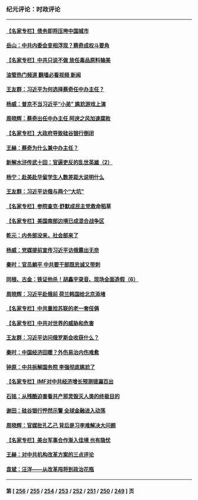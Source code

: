 ### 纪元评论：时政评论
---
#### [【名家专栏】债务即将压垮中国城市](../../pages/nsc1025/n13953703.md?03230330) 
#### [岳山：中共内委会变相浮现？蔡奇成权斗要角](../../pages/nsc1025/n13955898.md?03230330) 
#### [【名家专栏】中共只说不做 放任毒品原料输美](../../pages/nsc1025/n13954477.md?03230330) 
#### [油管热门频道 翻墙必看视频 新闻](ok?03230330)
#### [王友群：习近平为何选择蔡奇任中办主任？](../../pages/nsc1025/n13955497.md?03230330) 
#### [杨威：普京不当习近平“小弟” 尴尬游戏上演](../../pages/nsc1025/n13955563.md?03230330) 
#### [周晓辉：蔡奇出任中办主任 阿谀之风加速腐败](../../pages/nsc1025/n13955442.md?03230330) 
#### [【名家专栏】大政府导致硅谷银行倒闭](../../pages/nsc1025/n13955177.md?03230330) 
#### [王赫：蔡奇为什么兼中办主任？](../../pages/nsc1025/n13955024.md?03230330) 
#### [新解水浒传武十回：官逼吏反的乱世英雄（2）](../../pages/nsc1025/n13954942.md?03230330) 
#### [杨宁：赴美赴华留学生人数差距大说明什么](../../pages/nsc1025/n13954695.md?03230330) 
#### [王友群：习近平访俄与两个“大坑”](../../pages/nsc1025/n13954821.md?03230330) 
#### [【名家专栏】参院查克‧舒默成民主党救命稻草](../../pages/nsc1025/n13954326.md?03230330) 
#### [【名家专栏】美国南部边境已成混合战争区](../../pages/nsc1025/n13954465.md?03230330) 
#### [乾元：内务部没来，社会部来了](../../pages/nsc1025/n13954043.md?03230330) 
#### [杨威：党媒提前宣传习近平访俄露出无奈](../../pages/nsc1025/n13954071.md?03230330) 
#### [秦时：官员躺平 中共要干部既忠诚又带刺](../../pages/nsc1025/n13954085.md?03230330) 
#### [同根、古金：铁证他杀！胡鑫宇录音、现场全面造假（6）](../../pages/nsc1025/n13954025.md?03230330) 
#### [周晓辉：习近平赴俄前 荷兰韩国给北京添堵](../../pages/nsc1025/n13953903.md?03230330) 
#### [【名家专栏】中共重拾苏联的老一套伎俩](../../pages/nsc1025/n13953705.md?03230330) 
#### [【名家专栏】中共对世界的威胁和危害](../../pages/nsc1025/n13952548.md?03230330) 
#### [王友群：习近平访问俄罗斯会收获什么？](../../pages/nsc1025/n13953283.md?03230330) 
#### [秦时：中国经济回暖？外伤易治内伤难愈](../../pages/nsc1025/n13953190.md?03230330) 
#### [钟原：中共拆解国务院 李强彻底尴尬了](../../pages/nsc1025/n13951999.md?03230330) 
#### [【名家专栏】IMF对中共经济增长预测错漏百出](../../pages/nsc1025/n13951615.md?03230330) 
#### [石铭：从残酷迫害看共产邪灵毁灭人类的终极目的](../../pages/nsc1025/n13952612.md?03230330) 
#### [谢田：硅谷银行怦然示警 全球金融进入动荡](../../pages/nsc1025/n13952589.md?03230330) 
#### [周晓辉：官媒批孔乙己 背后是习李难解决大问题](../../pages/nsc1025/n13952576.md?03230330) 
#### [【名家专栏】美台军事合作渐入佳境 也有隐忧](../../pages/nsc1025/n13951616.md?03230330) 
#### [王赫：对中共机构改革方案的三点评论](../../pages/nsc1025/n13952298.md?03230330) 
#### [袁斌：汪洋——从改革闯将到政治花瓶](../../pages/nsc1025/n13952335.md?03230330) 

---
#### 第 [ [256](./256.md?03230330) / [255](./255.md?03230330) / [254](./254.md?03230330) / [253](./253.md?03230330) / [252](./252.md?03230330) / [251](./251.md?03230330) / [250](./250.md?03230330) / [249](./249.md?03230330) ] 页
